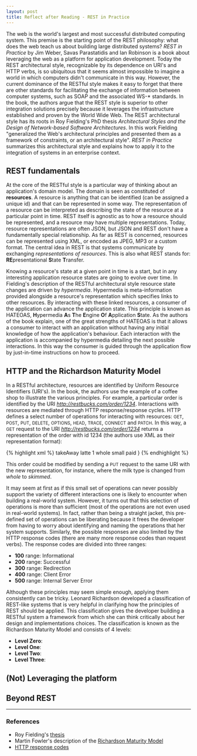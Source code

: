 ```yaml
---
layout: post
title: Reflect after Reading - REST in Practice
---
```


The web is the world's largest and most successful distributed computing system.  This premise is the starting point of the REST philosophy: what does the web teach us about building large distributed systems?  *REST in Practice* by Jim Weber, Savas Parastatidis and Ian Robinson is a book about leveraging the web as a platform for application development.  Today the REST architectural style, recognizable by its dependence on URI's and HTTP verbs, is so ubiquitous that it seems almost impossible to imagine a world in which computers didn't communicate in this way.  However, the current dominance of the RESTful style makes it easy to forget that there are other standards for facilitating the exchange of information between computer systems, such as SOAP and the associated WS-\* standards.  In the book, the authors argue that the REST style is superior to other integration solutions precisely because it leverages the infrastructure established and proven by the World Wide Web.  The REST architectural style has its roots in Roy Fielding's PhD thesis *Architectural Styles and the Design of Network-based Software Architectures*.  In this work Fielding "generalized the Web's architectural principles and presented them as a framework of constraints, or an architectural style".  *REST in Practice* summarizes this architectural style and explains how to apply it to the integration of systems in an enterprise context.

## REST fundamentals

At the core of the RESTful style is a particular way of thinking about an application's domain model.  The domain is seen as constituted of **resources**.  A resource is anything that can be identified (can be assigned a unique id) and that can be represented in some way.  The representation of a resource can be interpreted as describing the state of the resource at a particular point in time.  REST itself is agnostic as to how a resource should be represented, and a resource may have multiple representations.  Today, resource representations are often JSON, but JSON and REST don't have a fundamentally special relationship.  As far as REST is concerned, resources can be represented using XML, or encoded as JPEG, MP3 or a custom format.  The central idea in REST is that systems communicate by exchanging *representations of resources*.  This is also what REST stands for: **RE**presentational **S**tate **T**ransfer.   

Knowing a resource's state at a given point in time is a start, but in any interesting application resource states are going to evolve over time.  In Fielding's description of the RESTful architectural style resource state changes are driven by *hypermedia*.  Hypermedia is meta-information provided alongside a resource's representation which specifies links to other resources.  By interacting with these linked resources, a consumer of the application can advance the application state.  This principle is known as HATEOAS, **H**ypermedia **A**s **T**he **E**ngine **O**f **A**pplication **S**tate.  As the authors of the book explain, one of the great strengths of HATEOAS is that it allows a consumer to interact with an application without having any initial knowledge of how the application's behaviour.  Each interaction with the application is accompanied by hypermedia detailing the next possible interactions.  In this way the consumer is guided through the application flow by just-in-time instructions on how to proceed.

## HTTP and the Richardson Maturity Model

In a RESTful architecture, resources are identified by Uniform Resource Identifiers (URI's).  In the book, the authors use the example of a coffee shop to illustrate the various principles. For example, a particular order is identified by the URI *http://restbucks.com/order/1234*.  Interactions with resources are mediated through HTTP response/response cycles.  HTTP defines a select number of operations for interacting with resources: <small>GET</small>, <small>POST</small>, <small>PUT</small>, <small>DELETE</small>, <small>OPTIONS</small>, <small>HEAD</small>, <small>TRACE</small>, <small>CONNECT</small> and <small>PATCH</small>.  In this way, a <small>GET</small> request to the URI *http://restbucks.com/order/1234* returns a representation of the order with id 1234 (the authors use XML as their representation format):

{% highlight xml %}
<order xmlns="http://schemas.restbucks.com/order">
  <location>takeAway</location>
  <items>
    <item>
      <name>latte</name>
      <quantity>1</quantity>
      <milk>whole</milk>
      <size>small</size>
    </item>
  </items>
  <status>paid</status>
</order>
}
{% endhighlight %}

This order could be modified by sending a <small>PUT</small> request to the same URI with the new representation, for instance, where the milk type is changed from *whole* to *skimmed*.  

It may seem at first as if this small set of operations can never possibly support the variety of different interactions one is likely to encounter when building a real-world system.  However, it turns out that this selection of operations is more than sufficient (most of the operations are not even used in real-world systems).  In fact, rather than being a straight jacket, this pre-defined set of operations can be liberating because it frees the developer from having to worry about identifying and naming the operations that her system supports.  Similarly, the possible responses are also limited by the HTTP response codes (there are many more response codes than request verbs).  The response codes are divided into three ranges:

+ **100** range: Informational
+ **200** range: Successful
+ **300** range: Redirection
+ **400** range: Client Error
+ **500** range: Internal Server Error

Although these principles may seem simple enough, applying them consistently can be tricky.  Leonard Richardson developed a classification of REST-like systems that is very helpful in clarifying how the principles of REST should be applied.  This classification gives the developer building a RESTful system a framework from which she can think critically about her design and implementations choices.  The classification is known as the Richardson Maturity Model and consists of 4 levels:

+ **Level Zero**:
+ **Level One**:
+ **Level Two**:
+ **Level Three**: 


## (Not) Leveraging the platform

## Beyond REST









* * *

### References
* Roy Fielding's [thesis](https://www.ics.uci.edu/~fielding/pubs/dissertation/top.htm)
* Martin Fowler's description of the [Richardson Maturity Model](http://martinfowler.com/articles/richardsonMaturityModel.html)
* [HTTP response codes](https://www.w3.org/Protocols/rfc2616/rfc2616-sec10.html)
